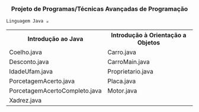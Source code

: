 <h3 align="center">Projeto de Programas/Técnicas Avançadas de Programação</h3>

`Linguagem Java ☕`

<div>
<table>
<tr><th>Introdução ao Java</th><th>Introdução à Orientação a Objetos</th></tr>
<tr><td>Coelho.java</td><td>Carro.java</td></tr>
<tr><td>Desconto.java</td><td>CarroMain.java</td></tr>
<tr><td>IdadeUfam.java</td><td>Proprietario.java</td></tr>
<tr><td>PorcetagemAcerto.java</td><td>Placa.java</td></tr>
<tr><td>PorcetagemAcertoCompleto.java</td><td>Motor.java</td></tr>
<tr><td>Xadrez.java</td></tr>
</table>
</div>
